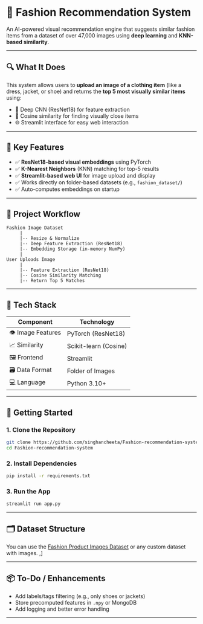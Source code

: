 # 👗 Fashion Recommendation System

An AI-powered visual recommendation engine that suggests similar fashion items from a dataset of over 47,000 images using **deep learning** and **KNN-based similarity**.

---

## 🔍 What It Does

This system allows users to **upload an image of a clothing item** (like a dress, jacket, or shoe) and returns the **top 5 most visually similar items** using:

- 🎯 Deep CNN (ResNet18) for feature extraction  
- 🤝 Cosine similarity for finding visually close items  
- 🌐 Streamlit interface for easy web interaction

---

## 🧠 Key Features

- ✅ **ResNet18-based visual embeddings** using PyTorch  
- ✅ **K-Nearest Neighbors** (KNN) matching for top-5 results  
- ✅ **Streamlit-based web UI** for image upload and display  
- ✅ Works directly on folder-based datasets (e.g., `fashion_dataset/`)  
- ✅ Auto-computes embeddings on startup  

---

## 🧪 Project Workflow

```text
Fashion Image Dataset
     |
     |-- Resize & Normalize
     |-- Deep Feature Extraction (ResNet18)
     |-- Embedding Storage (in-memory NumPy)
     |
User Uploads Image
     |
     |-- Feature Extraction (ResNet18)
     |-- Cosine Similarity Matching
     |-- Return Top 5 Matches
```

---

## 🧰 Tech Stack

| Component         | Technology       |
|------------------|------------------|
| 👁 Image Features | PyTorch (ResNet18) |
| 📈 Similarity     | Scikit-learn (Cosine) |
| 🖼 Frontend       | Streamlit        |
| 🗃 Data Format    | Folder of Images |
| 💻 Language       | Python 3.10+     |

---

## 🚀 Getting Started

### 1. Clone the Repository

```bash
git clone https://github.com/singhancheeta/Fashion-recommendation-system.git
cd Fashion-recommendation-system
```

### 2. Install Dependencies

```bash
pip install -r requirements.txt
```

### 3. Run the App

```bash
streamlit run app.py
```

---

## 🗂 Dataset Structure

You can use the [Fashion Product Images Dataset](https://www.kaggle.com/datasets/paramaggarwal/fashion-product-images-small) or any custom dataset with images.
,]

---

## 📦 To-Do / Enhancements

- Add labels/tags filtering (e.g., only shoes or jackets)
- Store precomputed features in `.npy` or MongoDB
- Add logging and better error handling

---
